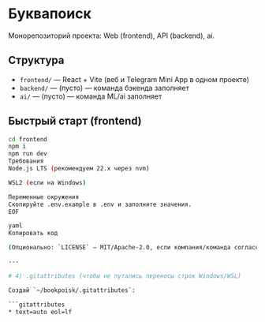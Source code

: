 # Буквапоиск

Монорепозиторий проекта: Web (frontend), API (backend), ai.

## Структура

- `frontend/` — React + Vite (веб и Telegram Mini App в одном проекте)
- `backend/` — (пусто) — команда бэкенда заполняет
- `ai/` — (пусто) — команда ML/ai заполняет

## Быстрый старт (frontend)

````bash
cd frontend
npm i
npm run dev
Требования
Node.js LTS (рекомендуем 22.x через nvm)

WSL2 (если на Windows)

Переменные окружения
Скопируйте .env.example в .env и заполните значения.
EOF

yaml
Копировать код

(Опционально: `LICENSE` — MIT/Apache-2.0, если компания/команда согласна.)

---

# 4) .gitattributes (чтобы не путались переносы строк Windows/WSL)

Создай `~/bookpoisk/.gitattributes`:

```gitattributes
* text=auto eol=lf
````
